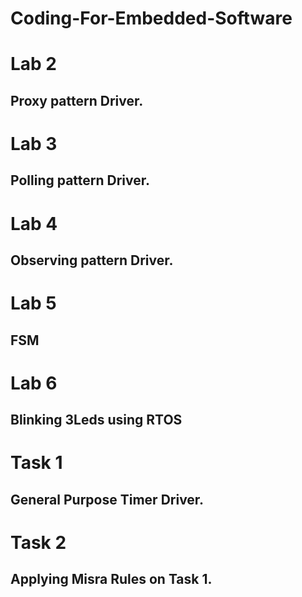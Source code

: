 
# Coding-For-Embedded-Software


# Lab 2

 ## Proxy pattern Driver.

# Lab 3
  
  ## Polling pattern Driver.

# Lab 4
  
  ## Observing pattern Driver.
  
 # Lab 5
 
  ## FSM

 # Lab 6
 
  ## Blinking 3Leds using RTOS
  
 # Task 1
   
   ## General Purpose Timer Driver.
   
  # Task 2
  
   ## Applying Misra Rules on Task 1.
